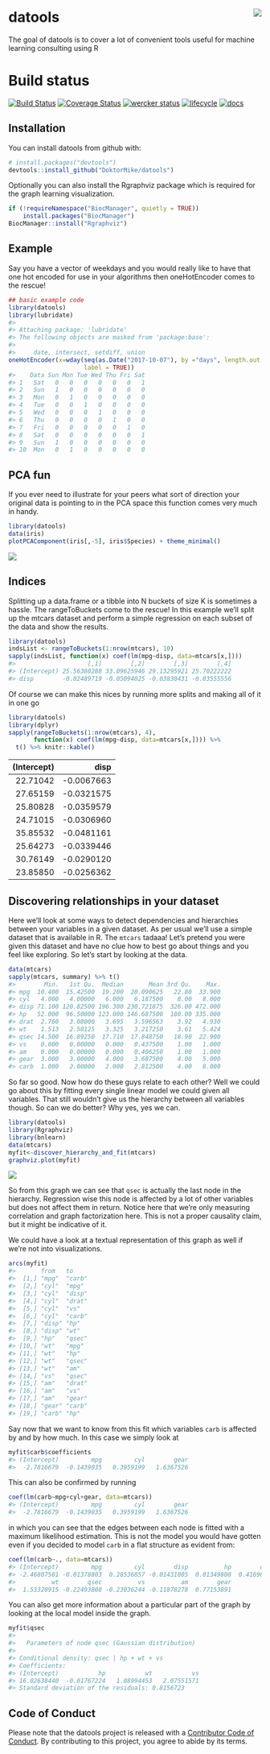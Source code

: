 
<!-- README.md is generated from README.Rmd. Please edit that file -->

# datools <img src="man/figures/logo.png" align="right" />

The goal of datools is to cover a lot of convenient tools useful for
machine learning consulting using R

# Build status

[![Build
Status](https://travis-ci.org/DoktorMike/datools.svg?branch=master)](https://travis-ci.org/DoktorMike/datools)
[![Coverage
Status](https://img.shields.io/codecov/c/github/DoktorMike/datools/master.svg)](https://codecov.io/github/DoktorMike/datools?branch=master)
[![wercker
status](https://app.wercker.com/status/82dcdeafb5fae145580366ca3f95fc6d/s/master
"wercker status")](https://app.wercker.com/project/byKey/82dcdeafb5fae145580366ca3f95fc6d)
[![lifecycle](https://img.shields.io/badge/lifecycle-maturing-blue.svg)](https://www.tidyverse.org/lifecycle/#maturing)
[![docs](https://img.shields.io/badge/docs-latest-blue.svg)](https://doktormike.github.io/datools)

## Installation

You can install datools from github with:

``` r
# install.packages("devtools")
devtools::install_github("DoktorMike/datools")
```

Optionally you can also install the Rgraphviz package which is required
for the graph learning visualization.

``` r
if (!requireNamespace("BiocManager", quietly = TRUE))
    install.packages("BiocManager")
BiocManager::install("Rgraphviz")
```

## Example

Say you have a vector of weekdays and you would really like to have that
one hot encoded for use in your algorithms then oneHotEncoder comes to
the rescue\!

``` r
## basic example code
library(datools)
library(lubridate)
#> 
#> Attaching package: 'lubridate'
#> The following objects are masked from 'package:base':
#> 
#>     date, intersect, setdiff, union
oneHotEncoder(x=wday(seq(as.Date("2017-10-07"), by ="days", length.out = 10), 
                     label = TRUE))
#>    Data Sun Mon Tue Wed Thu Fri Sat
#> 1   Sat   0   0   0   0   0   0   1
#> 2   Sun   1   0   0   0   0   0   0
#> 3   Mon   0   1   0   0   0   0   0
#> 4   Tue   0   0   1   0   0   0   0
#> 5   Wed   0   0   0   1   0   0   0
#> 6   Thu   0   0   0   0   1   0   0
#> 7   Fri   0   0   0   0   0   1   0
#> 8   Sat   0   0   0   0   0   0   1
#> 9   Sun   1   0   0   0   0   0   0
#> 10  Mon   0   1   0   0   0   0   0
```

## PCA fun

If you ever need to illustrate for your peers what sort of direction
your original data is pointing to in the PCA space this function comes
very much in handy.

``` r
library(datools)
data(iris)
plotPCAComponent(iris[,-5], iris$Species) + theme_minimal()
```

![](man/figures/pcaplot-1.png)<!-- -->

## Indices

Splitting up a data.frame or a tibble into N buckets of size K is
sometimes a hassle. The rangeToBuckets come to the rescue\! In this
example we’ll split up the mtcars dataset and perform a simple
regression on each subset of the data and show the results.

``` r
library(datools)
indsList <- rangeToBuckets(1:nrow(mtcars), 10)
sapply(indsList, function(x) coef(lm(mpg~disp, data=mtcars[x,])))
#>                    [,1]        [,2]        [,3]        [,4]
#> (Intercept) 25.56380288 33.09625946 29.13295921 25.70222222
#> disp        -0.02489719 -0.05094025 -0.03830431 -0.03555556
```

Of course we can make this nices by running more splits and making all
of it in one go

``` r
library(datools)
library(dplyr)
sapply(rangeToBuckets(1:nrow(mtcars), 4), 
       function(x) coef(lm(mpg~disp, data=mtcars[x,]))) %>% 
  t() %>% knitr::kable()
```

| (Intercept) |        disp |
| ----------: | ----------: |
|    22.71042 | \-0.0067663 |
|    27.65159 | \-0.0321575 |
|    25.80828 | \-0.0359579 |
|    24.71015 | \-0.0306960 |
|    35.85532 | \-0.0481161 |
|    25.64273 | \-0.0339446 |
|    30.76149 | \-0.0290120 |
|    23.85850 | \-0.0256362 |

## Discovering relationships in your dataset

Here we’ll look at some ways to detect dependencies and hierarchies
between your variables in a given dataset. As per usual we’ll use a
simple dataset that is available in R. The `mtcars` tadaaa\! Let’s
pretend you were given this dataset and have no clue how to best go
about things and you feel like exploring. So let’s start by looking at
the data.

``` r
data(mtcars)
sapply(mtcars, summary) %>% t()
#>        Min.   1st Qu.  Median       Mean 3rd Qu.    Max.
#> mpg  10.400  15.42500  19.200  20.090625   22.80  33.900
#> cyl   4.000   4.00000   6.000   6.187500    8.00   8.000
#> disp 71.100 120.82500 196.300 230.721875  326.00 472.000
#> hp   52.000  96.50000 123.000 146.687500  180.00 335.000
#> drat  2.760   3.08000   3.695   3.596563    3.92   4.930
#> wt    1.513   2.58125   3.325   3.217250    3.61   5.424
#> qsec 14.500  16.89250  17.710  17.848750   18.90  22.900
#> vs    0.000   0.00000   0.000   0.437500    1.00   1.000
#> am    0.000   0.00000   0.000   0.406250    1.00   1.000
#> gear  3.000   3.00000   4.000   3.687500    4.00   5.000
#> carb  1.000   2.00000   2.000   2.812500    4.00   8.000
```

So far so good. Now how do these guys relate to each other? Well we
could go about this by fitting every single linear model we could given
all variables. That still wouldn’t give us the hierarchy between all
variables though. So can we do better? Why yes, yes we can.

``` r
library(datools)
library(Rgraphviz)
library(bnlearn)
data(mtcars)
myfit<-discover_hierarchy_and_fit(mtcars)
graphviz.plot(myfit)
```

![](man/figures/fitmodel-1.png)<!-- -->

So from this graph we can see that `qsec` is actually the last node in
the hierarchy. Regression wise this node is affected by a lot of other
variables but does not affect them in return. Notice here that we’re
only measuring correlation and graph factorization here. This is not a
proper causality claim, but it might be indicative of it.

We could have a look at a textual representation of this graph as well
if we’re not into visualizations.

``` r
arcs(myfit)
#>       from   to    
#>  [1,] "mpg"  "carb"
#>  [2,] "cyl"  "mpg" 
#>  [3,] "cyl"  "disp"
#>  [4,] "cyl"  "drat"
#>  [5,] "cyl"  "vs"  
#>  [6,] "cyl"  "carb"
#>  [7,] "disp" "hp"  
#>  [8,] "disp" "wt"  
#>  [9,] "hp"   "qsec"
#> [10,] "wt"   "mpg" 
#> [11,] "wt"   "hp"  
#> [12,] "wt"   "qsec"
#> [13,] "wt"   "am"  
#> [14,] "vs"   "qsec"
#> [15,] "am"   "drat"
#> [16,] "am"   "vs"  
#> [17,] "am"   "gear"
#> [18,] "gear" "carb"
#> [19,] "carb" "hp"
```

Say now that we want to know from this fit which variables `carb` is
affected by and by how much. In this case we simply look at

``` r
myfit$carb$coefficients
#> (Intercept)         mpg         cyl        gear 
#>  -2.7816679  -0.1439035   0.3959199   1.6367526
```

This can also be confirmed by running

``` r
coef(lm(carb~mpg+cyl+gear, data=mtcars))
#> (Intercept)         mpg         cyl        gear 
#>  -2.7816679  -0.1439035   0.3959199   1.6367526
```

in which you can see that the edges between each node is fitted with a
maximum likelihood estimation. This is not the model you would have
gotten even if you decided to model `carb` in a flat structure as
evident from:

``` r
coef(lm(carb~., data=mtcars))
#> (Intercept)         mpg         cyl        disp          hp        drat 
#> -2.46807501 -0.01378803  0.28536857 -0.01431005  0.01349808  0.41696616 
#>          wt        qsec          vs          am        gear 
#>  1.53320915 -0.22493808 -0.23036244 -0.11878278  0.77153891
```

You can also get more information about a particular part of the graph
by looking at the local model inside the graph.

``` r
myfit$qsec
#> 
#>   Parameters of node qsec (Gaussian distribution)
#> 
#> Conditional density: qsec | hp + wt + vs
#> Coefficients:
#> (Intercept)           hp           wt           vs  
#> 16.02638440  -0.01767224   1.08994453   2.07551571  
#> Standard deviation of the residuals: 0.8156723
```

## Code of Conduct

Please note that the datools project is released with a [Contributor
Code of
Conduct](https://contributor-covenant.org/version/2/0/CODE_OF_CONDUCT.html).
By contributing to this project, you agree to abide by its terms.
